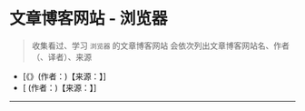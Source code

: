 # 文章博客网站 - 浏览器

> 收集看过、学习 `浏览器` 的文章博客网站
> 会依次列出文章博客网站名、作者（、译者）、来源

- [《》(作者：)【来源：】]
- [ (作者：)【来源：】]

---
